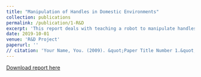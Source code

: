 ```yaml
---
title: "Manipulation of Handles in Domestic Environments"
collection: publications
permalink: /publication/1-R&D
excerpt: 'This report deals with teaching a robot to manipulate handles in domestic environments.'
date: 2019-10-01
venue: 'R&D Project'
paperurl: ''
// citation: 'Your Name, You. (2009). &quot;Paper Title Number 1.&quot; <i>Journal 1</i>. 1(1).'
---
```


[Download report here]()

